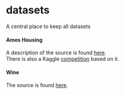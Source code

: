 # datasets
A central place to keep all datasets

#### Ames Housing
A description of the source is found [here](https://ww2.amstat.org/publications/jse/v19n3/decock.pdf).  
There is also a Kaggle [competition](https://www.kaggle.com/c/house-prices-advanced-regression-techniques) based on it.  

#### Wine
The source is found [here](https://archive.ics.uci.edu/ml/datasets/wine).  
